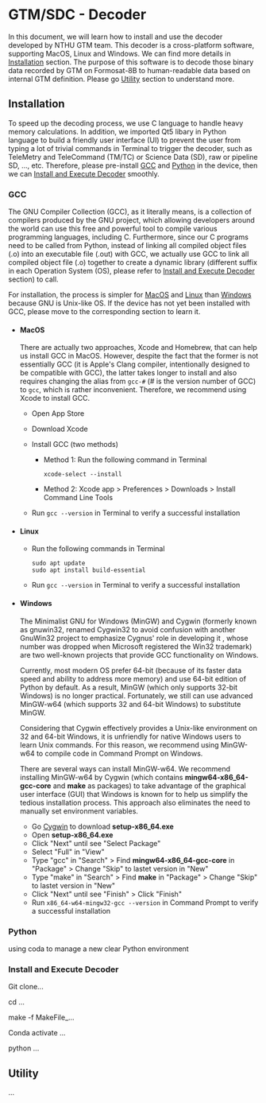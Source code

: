 # GTM/SDC - Decoder
In this document, we will learn how to install and use the decoder developed by NTHU GTM team. This decoder is a cross-platform software, supporting MacOS, Linux and Windows. We can find more details in [Installation](#Installation) section. The purpose of this software is to decode those binary data recorded by GTM on Formosat-8B to human-readable data based on internal GTM definition. Please go [Utility](#Utility) section to understand more.

## Installation

To speed up the decoding process, we use C language to handle heavy memory calculations. In addition, we imported Qt5 libary in Python language to build a friendly user interface (UI) to prevent the user from typing a lot of trivial commands in Terminal to trigger the decoder, such as TeleMetry and TeleCommand (TM/TC) or Science Data (SD), raw or pipeline SD, ..., etc. Therefore, please pre-install [GCC](#GCC) and [Python](#Python) in the device, then we can [Install and Execute Decoder](#Install-and-Execute-Decoder) smoothly.

### GCC

The GNU Compiler Collection (GCC), as it literally means, is a collection of compilers produced by the GNU project, which allowing developers around the world can use this free and powerful tool to compile various programming languages, including C. Furthermore, since our C programs need to be called from Python, instead of linking all compiled object files (.o) into an executable file (.out) with GCC, we actually use GCC to link all compiled object file (.o) together to create a dynamic library (different suffix in each Operation System (OS), please refer to [Install and Execute Decoder](#Install-and-Execute-Decoder) section) to call.

For installation, the process is simpler for <a href="#GCC-MacOS">MacOS</a> and <a href="#GCC-Linux">Linux</a> than <a href="#GCC-Windows">Windows</a> because GNU is Unix-like OS. If the device has not yet been installed with GCC, please move to the corresponding section to learn it.

<a name="GCC-MacOS"></a> 

- #### MacOS

  There are actually two approaches, Xcode and Homebrew, that can help us install GCC in MacOS. However, despite the fact that the former is not essentially GCC (it is Apple's Clang compiler, intentionally designed to be compatible with GCC), the latter takes longer to install and also requires changing the alias from `gcc-#` (# is the version number of GCC) to `gcc`, which is rather inconvenient. Therefore, we recommend using Xcode to install GCC.

  - Open App Store

  - Download Xcode

  - Install GCC (two methods)

    - Method 1: Run the following command in Terminal

      ```
      xcode-select --install
      ```

    - Method 2: Xcode app > Preferences > Downloads > Install Command Line Tools

  - Run `gcc --version` in Terminal to verify a successful installation

<a name="GCC-Linux"></a>

- #### Linux

  - Run the following commands in Terminal

    ```
    sudo apt update
    sudo apt install build-essential
    ```

  - Run `gcc --version` in Terminal to verify a successful installation

<a name="GCC-Windows"></a>

- #### Windows

  The Minimalist GNU for Windows (MinGW) and Cygwin (formerly known as gnuwin32, renamed Cygwin32 to avoid confusion with another GnuWin32 project to emphasize Cygnus' role in developing it , whose number was dropped when Microsoft registered the Win32 trademark) are two well-known projects that provide GCC functionality on Windows.

  Currently, most modern OS prefer 64-bit (because of its faster data speed and ability to address more memory) and use 64-bit edition of Python by default. As a result, MinGW (which only supports 32-bit Windows) is no longer practical. Fortunately, we still can use advanced MinGW-w64 (which supports 32 and 64-bit Windows) to substitute MinGW. 

  Considering that Cygwin effectively provides a Unix-like environment on 32 and 64-bit Windows, it is unfriendly for native Windows users to learn Unix commands. For this reason, we recommend using MinGW-w64 to compile code in Command Prompt on Windows.

  There are several ways can install MinGW-w64. We recommend installing MinGW-w64 by Cygwin (which contains **mingw64-x86_64-gcc-core** and **make** as packages) to take advantage of the graphical user interface (GUI) that Windows is known for to help us simplify the tedious installation process. This approach also eliminates the need to manually set environment variables.

  - Go <a href="https://cygwin.com/install.html" target="_blank">Cygwin</a> to download **setup-x86_64.exe**
  - Open **setup-x86_64.exe**
  - Click "Next" until see "Select Package"
  - Select "Full" in "View"
  - Type "gcc" in "Search" > Find **mingw64-x86_64-gcc-core** in "Package" > Change "Skip" to lastet version in "New"
  - Type "make" in "Search" > Find **make** in "Package" > Change "Skip" to lastet version in "New"
  - Click "Next" until see "Finish" > Click "Finish"
  - Run `x86_64-w64-mingw32-gcc --version` in Command Prompt to verify a successful installation

### Python 

using coda to manage a new clear Python environment

### Install and Execute Decoder

Git clone...

cd ...

make -f MakeFile_...

Conda activate ...

python ...

## Utility

...
